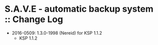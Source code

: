 # S.A.V.E - automatic backup system :: Change Log

* 2016-0509: 1.3.0-1998 (Nereid) for KSP 1.1.2
	+ KSP 1.1.2
